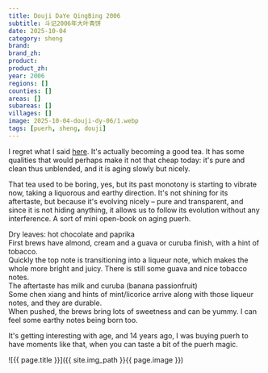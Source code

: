 ```yaml
---
title: Douji DaYe QingBing 2006
subtitle: 斗记2006年大叶青饼
date: 2025-10-04
category: sheng
brand: 
brand_zh: 
product: 
product_zh: 
year: 2006
regions: []
counties: []
areas: []
subareas: []
villages: []
image: 2025-10-04-douji-dy-06/1.webp
tags: [puerh, sheng, douji]
---
```


I regret what I said [here](http://127.0.0.1:4000/sheng/2025/09/14/douji-stds-05.html). It's actually becoming a good tea.
It has some qualities that would perhaps make it not that cheap today: it's pure and clean thus unblended, and it is aging slowly but nicely.

That tea used to be boring, yes, but its past monotony is starting to vibrate now, taking a liquorous and earthy direction. 
It's not shining for its aftertaste, but because it's evolving nicely – pure and transparent, and since it is not hiding anything, it allows us to follow its evolution without any interference. A sort of mini open-book on aging puerh.

Dry leaves: hot chocolate and paprika\
First brews have almond, cream and a guava or curuba finish, with a hint of tobacco.\
Quickly the top note is transitioning into a liqueur note, which makes the whole more bright and juicy. There is still some guava and nice tobacco notes.\
The aftertaste has milk and curuba (banana passionfruit)\
Some chen xiang and hints of mint/licorice arrive along with those liqueur notes, and they are durable.\
When pushed, the brews bring lots of sweetness and can be yummy. I can feel some earthy notes being born too.

It's getting interesting with age, and 14 years ago, I was buying puerh to have moments like that, when you can taste a bit of the puerh magic.

![{{ page.title }}]({{ site.img_path }}{{ page.image }})